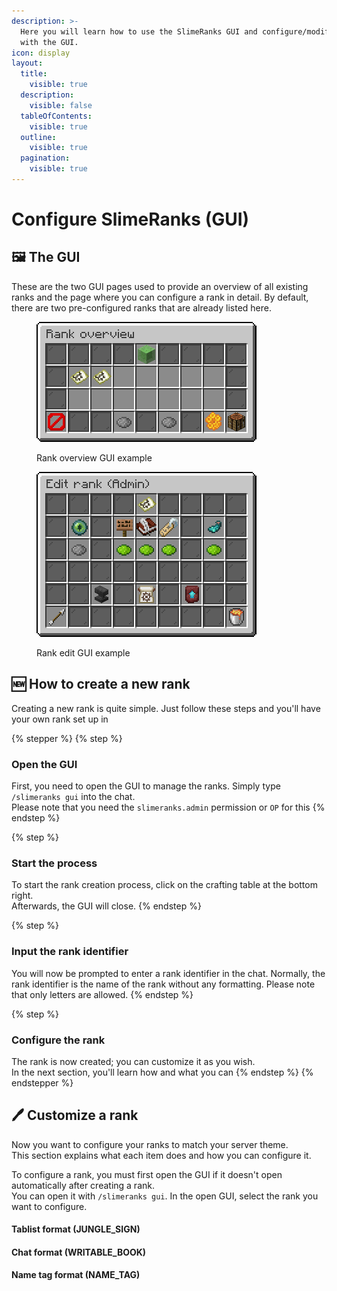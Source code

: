 ```yaml
---
description: >-
  Here you will learn how to use the SlimeRanks GUI and configure/modify ranks
  with the GUI.
icon: display
layout:
  title:
    visible: true
  description:
    visible: false
  tableOfContents:
    visible: true
  outline:
    visible: true
  pagination:
    visible: true
---
```


# Configure SlimeRanks (GUI)

## 🖼️ The GUI

These are the two GUI pages used to provide an overview of all existing ranks and the page where you can configure a rank in detail. By default, there are two pre-configured ranks that are already listed here.

<div><figure><img src="../.gitbook/assets/Rank Overview GUI.png" alt=""><figcaption><p>Rank overview GUI example</p></figcaption></figure> <figure><img src="../.gitbook/assets/Edit Rank GUI.png" alt=""><figcaption><p>Rank edit GUI example</p></figcaption></figure></div>

## 🆕 How to create a new rank

Creating a new rank is quite simple. Just follow these steps and you'll have your own rank set up in

{% stepper %}
{% step %}
### Open the GUI

First, you need to open the GUI to manage the ranks. Simply type `/slimeranks gui` into the chat.\
Please note that you need the `slimeranks.admin` permission or `OP` for this
{% endstep %}

{% step %}
### Start the process

To start the rank creation process, click on the crafting table at the bottom right.\
Afterwards, the GUI will close.
{% endstep %}

{% step %}
### Input the rank identifier

You will now be prompted to enter a rank identifier in the chat. Normally, the rank identifier is the name of the rank without any formatting. Please note that only letters are allowed.
{% endstep %}

{% step %}
### Configure the rank

The rank is now created; you can customize it as you wish.\
In the next section, you'll learn how and what you can
{% endstep %}
{% endstepper %}

## 🖊️ Customize a rank

Now you want to configure your ranks to match your server theme.\
This section explains what each item does and how you can configure it.

To configure a rank, you must first open the GUI if it doesn't open automatically after creating a rank.\
You can open it with `/slimeranks gui`. In the open GUI, select the rank you want to configure.

#### Tablist format (JUNGLE\_SIGN)

&#x20;

#### Chat format (WRITABLE\_BOOK)



#### Name tag format (NAME\_TAG)

